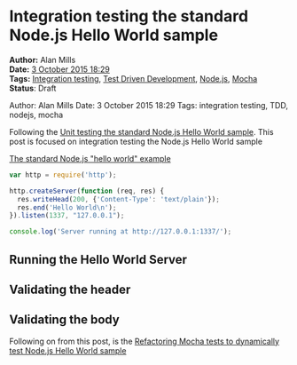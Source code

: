 Integration testing the standard Node.js Hello World sample
===========================================================
**Author:** Alan Mills  
**Date:** [3 October 2015 18:29](/blog/history/2015-10.md)  
**Tags:** [Integration testing](/blog/categories/integration-testing.md), [Test Driven Development](/blog/categories/test-driven-development.md), [Node.js](/blog/categories/node-js.md), [Mocha](/blog/categories/mocha.md)  
**Status**: Draft

Author: Alan Mills
Date: 3 October 2015 18:29
Tags: integration testing, TDD, nodejs, mocha

Following the [Unit testing the standard Node.js Hello World sample](./unit-testing-nodejs-hello-world.md).  This post is focused on integration testing the Node.js Hello World sample

[The standard Node.js "hello world" example](https://nodejs.org/en/about/)
``` javascript
var http = require('http');

http.createServer(function (req, res) {
  res.writeHead(200, {'Content-Type': 'text/plain'});
  res.end('Hello World\n');
}).listen(1337, "127.0.0.1");

console.log('Server running at http://127.0.0.1:1337/');
```

## Running the Hello World Server

## Validating the header

## Validating the body

Following on from this post, is the [Refactoring Mocha tests to dynamically test Node.js Hello World sample](./refactoring-mocha-tests-to-dynamically-test-nodejs-hello-world-sample.md)
